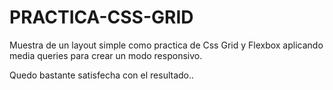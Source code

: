 # PRACTICA-CSS-GRID
Muestra de un layout simple como practica de Css Grid y Flexbox aplicando media queries para crear un modo responsivo.

Quedo bastante satisfecha con el resultado..
